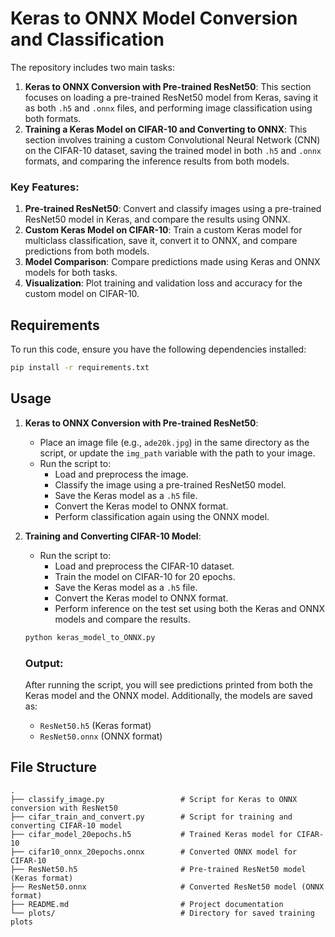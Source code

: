 # Keras to ONNX Model Conversion and Classification

The repository includes two main tasks:
1. **Keras to ONNX Conversion with Pre-trained ResNet50**: This section focuses on loading a pre-trained ResNet50 model from Keras, saving it as both `.h5` and `.onnx` files, and performing image classification using both formats.
2. **Training a Keras Model on CIFAR-10 and Converting to ONNX**: This section involves training a custom Convolutional Neural Network (CNN) on the CIFAR-10 dataset, saving the trained model in both `.h5` and `.onnx` formats, and comparing the inference results from both models.

### Key Features:
1. **Pre-trained ResNet50**: Convert and classify images using a pre-trained ResNet50 model in Keras, and compare the results using ONNX.
2. **Custom Keras Model on CIFAR-10**: Train a custom Keras model for multiclass classification, save it, convert it to ONNX, and compare predictions from both models.
3. **Model Comparison**: Compare predictions made using Keras and ONNX models for both tasks.
4. **Visualization**: Plot training and validation loss and accuracy for the custom model on CIFAR-10.

## Requirements

To run this code, ensure you have the following dependencies installed:

```bash
pip install -r requirements.txt
```

## Usage

1. **Keras to ONNX Conversion with Pre-trained ResNet50**:
   - Place an image file (e.g., `ade20k.jpg`) in the same directory as the script, or update the `img_path` variable with the path to your image.
   - Run the script to:
     - Load and preprocess the image.
     - Classify the image using a pre-trained ResNet50 model.
     - Save the Keras model as a `.h5` file.
     - Convert the Keras model to ONNX format.
     - Perform classification again using the ONNX model.

2. **Training and Converting CIFAR-10 Model**:
   - Run the script to:
     - Load and preprocess the CIFAR-10 dataset.
     - Train the model on CIFAR-10 for 20 epochs.
     - Save the Keras model as a `.h5` file.
     - Convert the Keras model to ONNX format.
     - Perform inference on the test set using both the Keras and ONNX models and compare the results.

   ```bash
   python keras_model_to_ONNX.py
   ```

   ### Output:
   After running the script, you will see predictions printed from both the Keras model and the ONNX model. Additionally, the models are saved as:
   - `ResNet50.h5` (Keras format)
   - `ResNet50.onnx` (ONNX format)

## File Structure

```plaintext
.
├── classify_image.py                 # Script for Keras to ONNX conversion with ResNet50
├── cifar_train_and_convert.py        # Script for training and converting CIFAR-10 model
├── cifar_model_20epochs.h5           # Trained Keras model for CIFAR-10
├── cifar10_onnx_20epochs.onnx        # Converted ONNX model for CIFAR-10
├── ResNet50.h5                       # Pre-trained ResNet50 model (Keras format)
├── ResNet50.onnx                     # Converted ResNet50 model (ONNX format)
├── README.md                         # Project documentation
└── plots/                            # Directory for saved training plots
```

